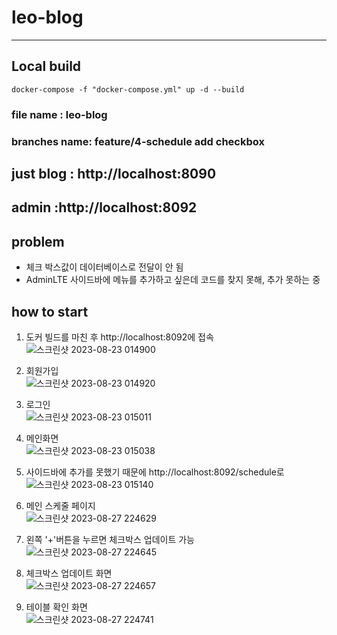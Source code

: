 # leo-blog
---
## Local build
```aidl
docker-compose -f "docker-compose.yml" up -d --build
```
### file name : leo-blog
### branches name: feature/4-schedule add checkbox

## just blog : http://localhost:8090
## admin :http://localhost:8092

## problem
- 체크 박스값이 데이터베이스로 전달이 안 됨
-  AdminLTE 사이드바에 메뉴를 추가하고 싶은데 코드를 찾지 못해, 추가 못하는 중


## how to start
1. 도커 빌드를 마친 후 http://localhost:8092에 접속<br/>
![스크린샷 2023-08-23 014900](https://github.com/thai-daunbi/leo-blog/assets/126050099/dc69d721-2419-4a49-b058-ec06ddbfb42d)

2. 회원가입<br/>
   ![스크린샷 2023-08-23 014920](https://github.com/thai-daunbi/leo-blog/assets/126050099/7ffeed5d-7ceb-4664-84f4-c753775f916e)

2. 로그인<br/>
   ![스크린샷 2023-08-23 015011](https://github.com/thai-daunbi/leo-blog/assets/126050099/f0b08375-dd50-4c0b-9b64-86a750a869e0)

4. 메인화면<br/>
![스크린샷 2023-08-23 015038](https://github.com/thai-daunbi/leo-blog/assets/126050099/f62a3d28-252e-4a67-850c-efc7faadbfe3)

5. 사이드바에 추가를 못했기 때문에 http://localhost:8092/schedule로<br/>
![스크린샷 2023-08-23 015140](https://github.com/thai-daunbi/leo-blog/assets/126050099/0bc041f6-3913-4bbf-a24a-44806db7d868)

6. 메인 스케줄 페이지<br/>
![스크린샷 2023-08-27 224629](https://github.com/thai-daunbi/leo-blog/assets/126050099/64f973d4-3495-4539-af50-607521ca23d2)

7. 왼쪽 '+'버튼을 누르면 체크박스 업데이트 가능<br/>
![스크린샷 2023-08-27 224645](https://github.com/thai-daunbi/leo-blog/assets/126050099/9c735cc8-3b2e-4aa2-9b72-7580dd7fed3e)

8. 체크박스 업데이트 화면<br/>
![스크린샷 2023-08-27 224657](https://github.com/thai-daunbi/leo-blog/assets/126050099/4ca7b951-ce47-4c56-bdb1-0430fffcf016)

9. 테이블 확인 화면<br/>
![스크린샷 2023-08-27 224741](https://github.com/thai-daunbi/leo-blog/assets/126050099/13f152d0-433d-43db-9ccd-b16e90aba0c7)





